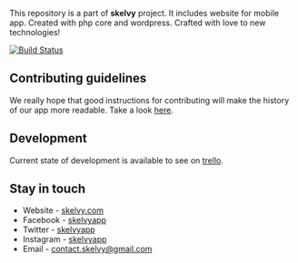 This repository is a part of **skelvy** project. It includes website for mobile app.
Created with php core and wordpress. Crafted with love to new technologies! 

[![Build Status](https://travis-ci.com/rafalschmidt97/skelvy-website.svg?token=z2Ugw1HzqG3BK6LFW2LT&branch=master)](https://travis-ci.com/rafalschmidt97/skelvy-website)

## Contributing guidelines

We really hope that good instructions for contributing will make the history of our app more readable. 
Take a look [here](CONTRIBUTING.md).

## Development

Current state of development is available to see on [trello](https://trello.com/b/MCzNyRJf).

## Stay in touch

* Website - [skelvy.com](https://skelvy.com/)
* Facebook - [skelvyapp](https://facebook.com/skelvyapp/)
* Twitter - [skelvyapp](https://twitter.com/skelvyapp/)
* Instagram - [skelvyapp](https://instagram.com/skelvyapp/)
* Email - [contact.skelvy@gmail.com](mailto:contact.skelvy@gmail.com)
